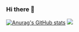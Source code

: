 ### Hi there 👋

[![Anurag's GitHub stats](https://github-readme-stats.vercel.app/api?username=cfortunylombra)](https://github.com/anuraghazra/github-readme-stats)
![](https://komarev.com/ghpvc/?username=cfortunylombra)

<!--
**cfortunylombra/cfortunylombra** is a ✨ _special_ ✨ repository because its `README.md` (this file) appears on your GitHub profile.

Here are some ideas to get you started:

- 🔭 I’m currently working on ...
- 🌱 I’m currently learning ...
- 👯 I’m looking to collaborate on ...
- 🤔 I’m looking for help with ...
- 💬 Ask me about ...
- 📫 How to reach me: ...
- 😄 Pronouns: ...
- ⚡ Fun fact: ...
-->
